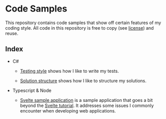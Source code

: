 # Code Samples

This repository contains code samples that show off certain features of my coding style.
All code in this repository is free to copy (see [license][license]) and reuse.

## Index

* C#

  * [Testing style][testingStyle] shows how I like to write my tests.

  * [Solution structure][solutionStructure] shows how I like to structure my solutions.

* Typescript & Node

  * [Svelte sample application][svelteApp] is a sample application that goes a bit beyond the [Svelte tutorial][svelteTutorial].
  It addresses some issues I commonly encounter when developing web applications.

[license]: LICENSE
[testingStyle]: testing-style
[solutionStructure]: solution-structure
[svelteApp]: svelte
[svelteTutorial]: https://learn.svelte.dev/tutorial/welcome-to-svelte
